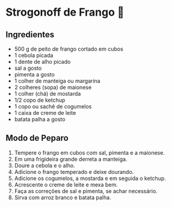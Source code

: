 # Strogonoff de Frango :chicken:

## Ingredientes

- 500 g de peito de frango cortado em cubos
- 1 cebola picada
- 1 dente de alho picado
- sal a gosto
- pimenta a gosto
- 1 colher de manteiga ou margarina
- 2 colheres (sopa) de maionese
- 1 colher (chá) de mostarda
- 1/2 copo de ketchup
- 1 copo ou sachê de cogumelos
- 1 caixa de creme de leite
- batata palha a gosto

## Modo de Peparo

1. Tempere o frango em cubos com sal, pimenta e a maionese.
2. Em uma frigideira grande derreta a manteiga.
3. Doure a cebola e o alho.
4. Adicione o frango temperado e deixe dourando.
5. Adicione os cogumelos, a mostarda e em seguida o ketchup.
6. Acrescente o creme de leite e mexa bem.
7. Faça as correções de sal e pimenta, se achar necessário.
8. Sirva com arroz branco e batata palha.


